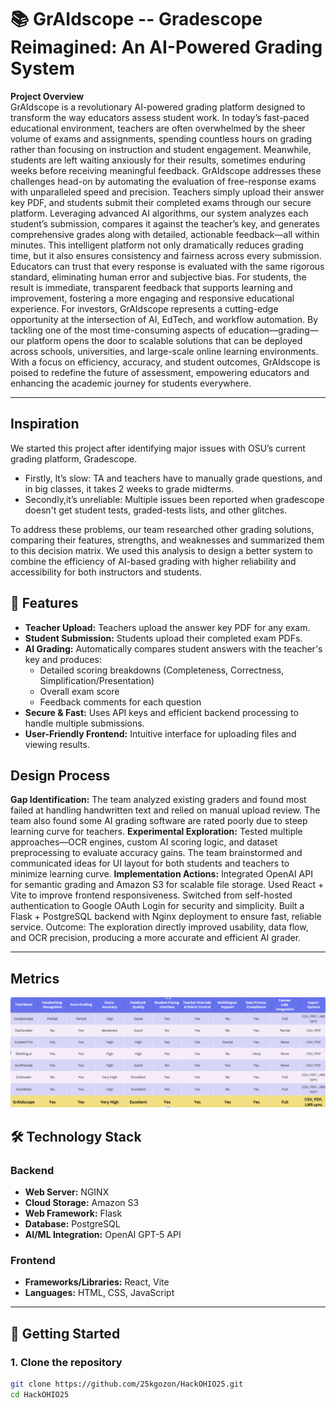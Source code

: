 # 📚 GrAIdscope -- Gradescope Reimagined: An AI-Powered Grading System

**Project Overview**  
GrAIdscope is a revolutionary AI-powered grading platform designed to transform the way educators assess student work. In today’s fast-paced educational environment, teachers are often overwhelmed by the sheer volume of exams and assignments, spending countless hours on grading rather than focusing on instruction and student engagement. Meanwhile, students are left waiting anxiously for their results, sometimes enduring weeks before receiving meaningful feedback.
GrAIdscope addresses these challenges head-on by automating the evaluation of free-response exams with unparalleled speed and precision. Teachers simply upload their answer key PDF, and students submit their completed exams through our secure platform. Leveraging advanced AI algorithms, our system analyzes each student’s submission, compares it against the teacher’s key, and generates comprehensive grades along with detailed, actionable feedback—all within minutes.
This intelligent platform not only dramatically reduces grading time, but it also ensures consistency and fairness across every submission. Educators can trust that every response is evaluated with the same rigorous standard, eliminating human error and subjective bias. For students, the result is immediate, transparent feedback that supports learning and improvement, fostering a more engaging and responsive educational experience.
For investors, GrAIdscope represents a cutting-edge opportunity at the intersection of AI, EdTech, and workflow automation. By tackling one of the most time-consuming aspects of education—grading—our platform opens the door to scalable solutions that can be deployed across schools, universities, and large-scale online learning environments. With a focus on efficiency, accuracy, and student outcomes, GrAIdscope is poised to redefine the future of assessment, empowering educators and enhancing the academic journey for students everywhere.

---

## Inspiration
We started this project after identifying major issues with OSU’s current grading platform, Gradescope.
- Firstly, It’s slow: TA and teachers have to manually grade questions, and in big classes, it takes 2 weeks to grade midterms.
- Secondly,it’s unreliable: Multiple issues been reported when gradescope doesn't get student tests, graded-tests lists, and other glitches. 


To address these problems, our team researched other grading solutions, comparing their features, strengths, and weaknesses and summarized them to this decision matrix. 
We used this analysis to design a better system to combine the efficiency of AI-based grading with higher reliability and accessibility for both instructors and students.



## 🧩 Features

- **Teacher Upload:** Teachers upload the answer key PDF for any exam.  
- **Student Submission:** Students upload their completed exam PDFs.  
- **AI Grading:** Automatically compares student answers with the teacher's key and produces:
  - Detailed scoring breakdowns (Completeness, Correctness, Simplification/Presentation)  
  - Overall exam score  
  - Feedback comments for each question  
- **Secure & Fast:** Uses API keys and efficient backend processing to handle multiple submissions.  
- **User-Friendly Frontend:** Intuitive interface for uploading files and viewing results.


## Design Process
**Gap Identification:**
The team analyzed existing graders and found most failed at handling handwritten text and relied on manual upload review.
The team also found some AI grading software are rated poorly due to steep learning curve for teachers. 
**Experimental Exploration:** 
Tested multiple approaches—OCR engines, custom AI scoring logic, and dataset preprocessing to evaluate accuracy gains.
The team brainstormed and communicated ideas for UI layout for both students and teachers to minimize learning curve.
**Implementation Actions:**
Integrated OpenAI API for semantic grading and Amazon S3 for scalable file storage.
Used React + Vite to improve frontend responsiveness.
Switched from self-hosted authentication to Google OAuth Login for security and simplicity.
Built a Flask + PostgreSQL backend with Nginx deployment to ensure fast, reliable service.
Outcome: The exploration directly improved usability, data flow, and OCR precision, producing a more accurate and efficient AI grader.


---
## Metrics
![Screenshot](images/graiscope.png)


## 🛠 Technology Stack

### Backend
- **Web Server:** NGINX  
- **Cloud Storage:** Amazon S3  
- **Web Framework:** Flask  
- **Database:** PostgreSQL  
- **AI/ML Integration:** OpenAI GPT-5 API  

### Frontend
- **Frameworks/Libraries:** React, Vite  
- **Languages:** HTML, CSS, JavaScript  


---

## 🚀 Getting Started

### 1. Clone the repository
```bash
git clone https://github.com/25kgozon/HackOHIO25.git
cd HackOHIO25
